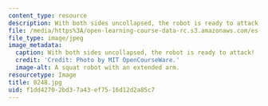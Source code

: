 ```yaml
---
content_type: resource
description: With both sides uncollapsed, the robot is ready to attack!
file: /media/https%3A/open-learning-course-data-rc.s3.amazonaws.com/es-293-lego-robotics-spring-2007/f1dd42702bd37a43ef7516d12d2a85c7_0248.jpg
file_type: image/jpeg
image_metadata:
  caption: With both sides uncollapsed, the robot is ready to attack!
  credit: 'Credit: Photo by MIT OpenCourseWare.'
  image-alt: A squat robot with an extended arm.
resourcetype: Image
title: 0248.jpg
uid: f1dd4270-2bd3-7a43-ef75-16d12d2a85c7
---
```

